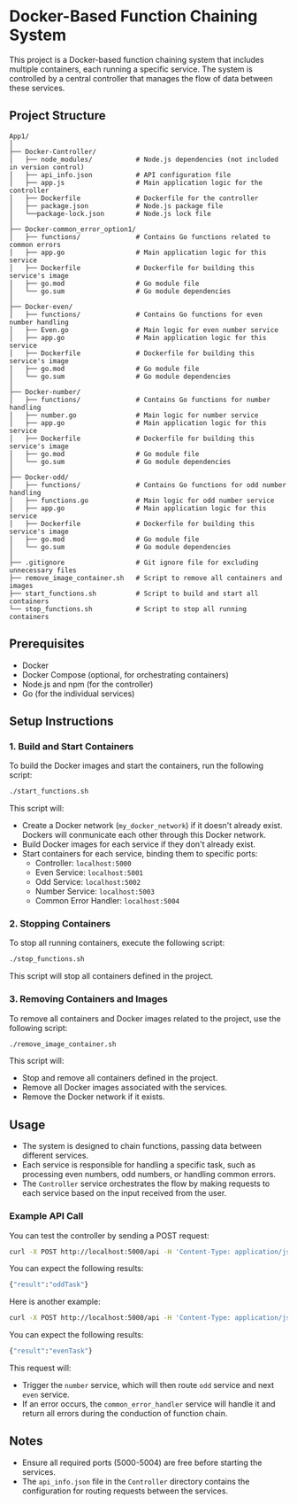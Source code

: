 # Docker-Based Function Chaining System

This project is a Docker-based function chaining system that includes multiple containers, each running a specific service. The system is controlled by a central controller that manages the flow of data between these services.

## Project Structure

```
App1/
│
├── Docker-Controller/
│   ├── node_modules/           # Node.js dependencies (not included in version control)
│   ├── api_info.json           # API configuration file
│   ├── app.js                  # Main application logic for the controller
│   ├── Dockerfile              # Dockerfile for the controller
│   ├── package.json            # Node.js package file
│   └──package-lock.json        # Node.js lock file
│
├── Docker-common_error_option1/
│   ├── functions/              # Contains Go functions related to common errors
│   ├── app.go                  # Main application logic for this service
│   ├── Dockerfile              # Dockerfile for building this service's image
│   ├── go.mod                  # Go module file
│   └── go.sum                  # Go module dependencies
│
├── Docker-even/
│   ├── functions/              # Contains Go functions for even number handling
│   ├── Even.go                 # Main logic for even number service
│   ├── app.go                  # Main application logic for this service
│   ├── Dockerfile              # Dockerfile for building this service's image
│   ├── go.mod                  # Go module file
│   └── go.sum                  # Go module dependencies
│
├── Docker-number/
│   ├── functions/              # Contains Go functions for number handling
│   ├── number.go               # Main logic for number service
│   ├── app.go                  # Main application logic for this service
│   ├── Dockerfile              # Dockerfile for building this service's image
│   ├── go.mod                  # Go module file
│   └── go.sum                  # Go module dependencies
│
├── Docker-odd/
│   ├── functions/              # Contains Go functions for odd number handling
│   ├── functions.go            # Main logic for odd number service
│   ├── app.go                  # Main application logic for this service
│   ├── Dockerfile              # Dockerfile for building this service's image
│   ├── go.mod                  # Go module file
│   └── go.sum                  # Go module dependencies
│
├── .gitignore                  # Git ignore file for excluding unnecessary files
├── remove_image_container.sh   # Script to remove all containers and images
├── start_functions.sh          # Script to build and start all containers
└── stop_functions.sh           # Script to stop all running containers
```

## Prerequisites

- Docker
- Docker Compose (optional, for orchestrating containers)
- Node.js and npm (for the controller)
- Go (for the individual services)

## Setup Instructions

### 1. Build and Start Containers

To build the Docker images and start the containers, run the following script:

```bash
./start_functions.sh
```

This script will:
- Create a Docker network (`my_docker_network`) if it doesn't already exist. Dockers will conmunicate each other through this Docker network.
- Build Docker images for each service if they don't already exist.
- Start containers for each service, binding them to specific ports:
  - Controller: `localhost:5000`
  - Even Service: `localhost:5001`
  - Odd Service: `localhost:5002`
  - Number Service: `localhost:5003`
  - Common Error Handler: `localhost:5004`

### 2. Stopping Containers

To stop all running containers, execute the following script:

```bash
./stop_functions.sh
```

This script will stop all containers defined in the project.

### 3. Removing Containers and Images

To remove all containers and Docker images related to the project, use the following script:

```bash
./remove_image_container.sh
```

This script will:
- Stop and remove all containers defined in the project.
- Remove all Docker images associated with the services.
- Remove the Docker network if it exists.

## Usage

- The system is designed to chain functions, passing data between different services.
- Each service is responsible for handling a specific task, such as processing even numbers, odd numbers, or handling common errors.
- The `Controller` service orchestrates the flow by making requests to each service based on the input received from the user.

### Example API Call

You can test the controller by sending a POST request:

```bash
curl -X POST http://localhost:5000/api -H 'Content-Type: application/json' -d '{"root":"{\"Number\":\"2123214\"}"}'
```

You can expect the following results:
```bash
{"result":"oddTask"}
```

Here is another example:

```bash
curl -X POST http://localhost:5000/api -H 'Content-Type: application/json' -d '{"root":"{\"Number\":\"2123215\"}"}'
```

You can expect the following results:
```bash
{"result":"evenTask"}
```

This request will:
- Trigger the `number` service, which will then route `odd` service and next `even` service.
- If an error occurs, the `common_error_handler` service will handle it and return all errors during the conduction of function chain.

## Notes

- Ensure all required ports (5000-5004) are free before starting the services.
- The `api_info.json` file in the `Controller` directory contains the configuration for routing requests between the services.
